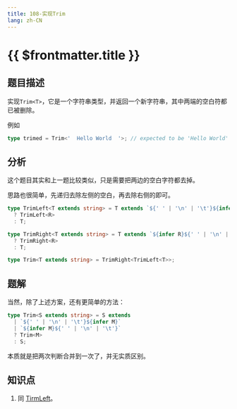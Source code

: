 ```yaml
---
title: 108-实现Trim
lang: zh-CN
---
```


# {{ $frontmatter.title }}

## 题目描述

实现`Trim<T>`，它是一个字符串类型，并返回一个新字符串，其中两端的空白符都已被删除。

例如

```ts
type trimed = Trim<'  Hello World  '>; // expected to be 'Hello World'
```

## 分析

这个题目其实和上一题比较类似，只是需要把两边的空白字符都去掉。

思路也很简单，先递归去除左侧的空白，再去除右侧的即可。

```ts
type TrimLeft<T extends string> = T extends `${' ' | '\n' | '\t'}${infer R}`
  ? TrimLeft<R>
  : T;

type TrimRight<T extends string> = T extends `${infer R}${' ' | '\n' | '\t'}`
  ? TrimRight<R>
  : T;

type Trim<T extends string> = TrimRight<TrimLeft<T>>;
```

## 题解

当然，除了上述方案，还有更简单的方法：

```ts
type Trim<S extends string> = S extends
  | `${' ' | '\n' | '\t'}${infer M}`
  | `${infer M}${' ' | '\n' | '\t'}`
  ? Trim<M>
  : S;
```

本质就是把两次判断合并到一次了，并无实质区别。

## 知识点

1. 同 [TirmLeft](/medium/108-Trim.md)。
